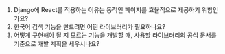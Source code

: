 1. Django에 React를 적용하는 이유는 동적인 페이지를 효율적으로 제공하기 위함인가요?
2. 한국어 검색 기능을 만드려면 어떤 라이브러리가 필요하나요?
3. 어떻게 구현해야 될 지 모르는 기능을 개발할 때, 사용할 라이브러리의 공식 문서를 기준으로 개발 계획을 세우시나요?
